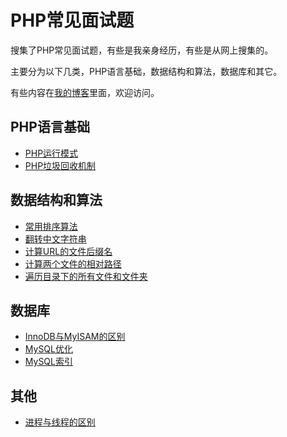 # PHP常见面试题

搜集了PHP常见面试题，有些是我亲身经历，有些是从网上搜集的。

主要分为以下几类，PHP语言基础，数据结构和算法，数据库和其它。

有些内容在[我的博客](http://twei.site)里面，欢迎访问。

## PHP语言基础

- [PHP运行模式](http://twei.site/2017/07/23/PHP%E8%BF%90%E8%A1%8C%E6%A8%A1%E5%BC%8F/)
- [PHP垃圾回收机制](http://twei.site/2017/07/22/PHP%E7%9A%84%E5%9E%83%E5%9C%BE%E5%9B%9E%E6%94%B6%E6%9C%BA%E5%88%B6/)

## 数据结构和算法

- [常用排序算法](https://github.com/Twei1994/Sort-Algorithms-written-by-PHP)
- [翻转中文字符串]()
- [计算URL的文件后缀名]()
- [计算两个文件的相对路径]()
- [遍历目录下的所有文件和文件夹]()

## 数据库

- [InnoDB与MyISAM的区别](http://twei.site/2017/07/13/InnoDB%E5%92%8CMyISAM%E7%9A%84%E5%8C%BA%E5%88%AB/)
- [MySQL优化](http://twei.site/2017/07/31/MySQL%E4%BC%98%E5%8C%96/)
- [MySQL索引](http://twei.site/2017/09/18/MySQL%E7%B4%A2%E5%BC%95%E8%AF%A6%E8%A7%A3/)

## 其他

- [进程与线程的区别](http://twei.site/2017/08/06/%E8%BF%9B%E7%A8%8B%E4%B8%8E%E7%BA%BF%E7%A8%8B%E7%9A%84%E5%8C%BA%E5%88%AB/)
